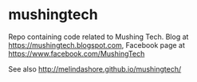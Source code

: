 mushingtech
===========

Repo containing code related to Mushing Tech.  Blog at https://mushingtech.blogspot.com,
Facebook page at https://www.facebook.com/MushingTech

See also http://melindashore.github.io/mushingtech/

